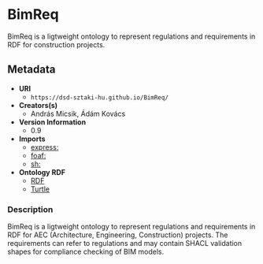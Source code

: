 # BimReq
BimReq is a ligtweight ontology to represent regulations and requirements in RDF for construction projects. 

## Metadata
* **URI**
  * `https://dsd-sztaki-hu.github.io/BimReq/`
* **Creators(s)**
  * András Micsik, Ádám Kovács
* **Version Information**
  * 0.9
* **Imports**
  * [express:](https://w3id.org/express#)
  * [foaf:](http://xmlns.com/foaf/0.1/)
  * [sh:](http://www.w3.org/ns/shacl#)
* **Ontology RDF**
  * [RDF](bimreq.rdf)
  * [Turtle](bimreq.owl)

### Description
BimReq is a ligtweight ontology to represent regulations and requirements in RDF for AEC (Architecture, Engineering, Construction) projects. The requirements can refer to regulations and may contain SHACL validation shapes for compliance checking of BIM models.


